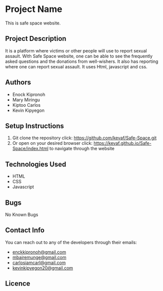  # Project Name
This is safe space website. 
## Project Description
It is a platform where victims or other people will use to report sexual assault. With Safe Space website, one can be able to see the frequently asked questions and the donations from well-wishers. It also has reporting  where one can report sexual assault. It uses   Html, javascript and css.
## Authors
- Enock Kipronoh
- Mary Miringu
- Kiptoo Carlos
- Kevin Kipyegon
## Setup Instructions
1. Git clone the repository
click: https://github.com/kevaf/Safe-Space.git
2. Or open on your desired browser
click: https://kevaf.github.io/Safe-Space/index.html to navigate through the website

## Technologies Used
- HTML
- CSS
- Javascript

## Bugs
No Known Bugs

## Contact Info
You can reach out to any of the developers through their emails:
- enckkipronoh@gmail.com
- mbairemunge@gmail.com
- carlosiamcarl@gmail.com
- kevinkipyegon20@gmail.com
## Licence
